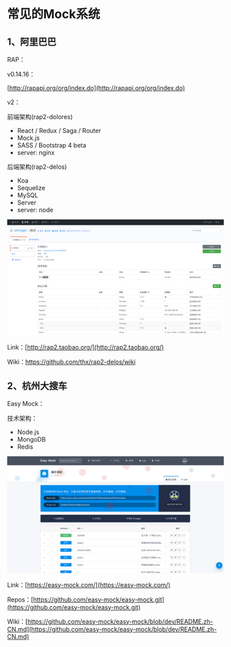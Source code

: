 # 常见的Mock系统

## 1、阿里巴巴

RAP：

v0.14.16：

[http://rapapi.org/org/index.do](http://rapapi.org/org/index.do)

v2：

前端架构\(rap2-dolores\)

* React / Redux / Saga / Router
* Mock.js
* SASS / Bootstrap 4 beta
* server: nginx

后端架构\(rap2-delos\)

* Koa
* Sequelize
* MySQL
* Server
* server: node

![](/assets/rap2.png)

Link：[http://rap2.taobao.org/](http://rap2.taobao.org/)

Wiki：https://github.com/thx/rap2-delos/wiki

## 2、杭州大搜车

Easy Mock：

技术架构：

* Node.js
* MongoDB
* Redis

![](/assets/easy-mock-cap.png)

Link：[https://easy-mock.com/](https://easy-mock.com/)

Repos：[https://github.com/easy-mock/easy-mock.git](https://github.com/easy-mock/easy-mock.git)

Wiki：[https://github.com/easy-mock/easy-mock/blob/dev/README.zh-CN.md](https://github.com/easy-mock/easy-mock/blob/dev/README.zh-CN.md)


